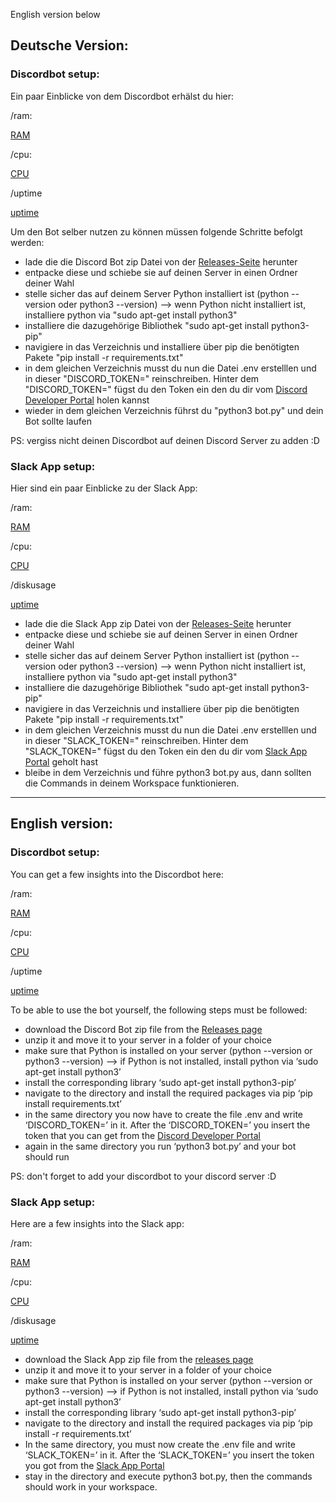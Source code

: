 English version below

## Deutsche Version:

### Discordbot setup:

Ein paar Einblicke von dem Discordbot erhälst du hier: 

/ram: 

[RAM](example_pics/RAM.png)

/cpu:

[CPU](example_pics/CPU.png)

/uptime

[uptime](example_pics/uptime.png)

Um den Bot selber nutzen zu können müssen folgende Schritte befolgt werden:
- lade die die Discord Bot zip Datei von der [Releases-Seite](https://github.com/PaccoTheTaco/Server_Monitoring/releases) herunter
- entpacke diese und schiebe sie auf deinen Server in einen Ordner deiner Wahl
- stelle sicher das auf deinem Server Python installiert ist (python --version oder python3 --version) --> wenn Python nicht installiert ist, installiere python via "sudo apt-get install python3"
- installiere die dazugehörige Bibliothek "sudo apt-get install python3-pip"
- navigiere in das Verzeichnis und installiere über pip die benötigten Pakete "pip install -r requirements.txt"
- in dem gleichen Verzeichnis musst du nun die Datei .env erstelllen und in dieser "DISCORD_TOKEN=" reinschreiben. Hinter dem "DISCORD_TOKEN=" fügst du den Token ein den du dir vom [Discord Developer Portal](https://discord.com/developers/applications) holen kannst
- wieder in dem gleichen Verzeichnis führst du "python3 bot.py" und dein Bot sollte laufen 

PS: vergiss nicht deinen Discordbot auf deinen Discord Server zu adden :D

### Slack App setup:

Hier sind ein paar Einblicke zu der Slack App: 

/ram: 

[RAM](example_pics/slack_RAM.png)

/cpu:

[CPU](example_pics/slack_CPU.png)

/diskusage

[uptime](example_pics/diskusage.png)

- lade die die Slack App zip Datei von der [Releases-Seite](https://github.com/PaccoTheTaco/Server_Monitoring/releases) herunter
- entpacke diese und schiebe sie auf deinen Server in einen Ordner deiner Wahl
- stelle sicher das auf deinem Server Python installiert ist (python --version oder python3 --version) --> wenn Python nicht installiert ist, installiere python via "sudo apt-get install python3"
- installiere die dazugehörige Bibliothek "sudo apt-get install python3-pip"
- navigiere in das Verzeichnis und installiere über pip die benötigten Pakete "pip install -r requirements.txt"
- in dem gleichen Verzeichnis musst du nun die Datei .env erstelllen und in dieser "SLACK_TOKEN=" reinschreiben. Hinter dem "SLACK_TOKEN=" fügst du den Token ein den du dir vom [Slack App Portal](https://api.slack.com/apps) geholt hast
- bleibe in dem Verzeichnis und führe python3 bot.py aus, dann sollten die Commands in deinem Workspace funktionieren.

---------------------

## English version:

### Discordbot setup:

You can get a few insights into the Discordbot here: 

/ram: 

[RAM](example_pics/RAM.png)

/cpu:

[CPU](example_pics/CPU.png)

/uptime

[uptime](example_pics/uptime.png)

To be able to use the bot yourself, the following steps must be followed:
- download the Discord Bot zip file from the [Releases page](https://github.com/PaccoTheTaco/Server_Monitoring/releases)
- unzip it and move it to your server in a folder of your choice
- make sure that Python is installed on your server (python --version or python3 --version) --> if Python is not installed, install python via ‘sudo apt-get install python3’
- install the corresponding library ‘sudo apt-get install python3-pip’
- navigate to the directory and install the required packages via pip ‘pip install requirements.txt’
- in the same directory you now have to create the file .env and write ‘DISCORD_TOKEN=’ in it. After the ‘DISCORD_TOKEN=’ you insert the token that you can get from the [Discord Developer Portal](https://discord.com/developers/applications)
- again in the same directory you run ‘python3 bot.py’ and your bot should run 

PS: don't forget to add your discordbot to your discord server :D

### Slack App setup:

Here are a few insights into the Slack app: 

/ram: 

[RAM](example_pics/slack_RAM.png)

/cpu:

[CPU](example_pics/slack_CPU.png)

/diskusage

[uptime](example_pics/diskusage.png)

- download the Slack App zip file from the [releases page](https://github.com/PaccoTheTaco/Server_Monitoring/releases)
- unzip it and move it to your server in a folder of your choice
- make sure that Python is installed on your server (python --version or python3 --version) --> if Python is not installed, install python via ‘sudo apt-get install python3’
- install the corresponding library ‘sudo apt-get install python3-pip’
- navigate to the directory and install the required packages via pip ‘pip install -r requirements.txt’
- In the same directory, you must now create the .env file and write ‘SLACK_TOKEN=’ in it. After the ‘SLACK_TOKEN=’ you insert the token you got from the [Slack App Portal](https://api.slack.com/apps)
- stay in the directory and execute python3 bot.py, then the commands should work in your workspace.